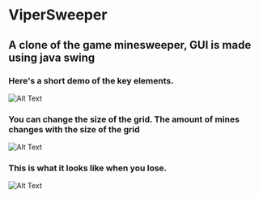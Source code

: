 # ViperSweeper
## A clone of the game minesweeper, GUI is made using java swing
### Here's a short demo of the key elements.
![Alt Text](https://media.giphy.com/media/kgTdIa2kji52YLwWJo/giphy.gif)
### You can change the size of the grid. The amount of mines changes with the size of the grid
![Alt Text](https://media.giphy.com/media/TIP6sem2U6a3HlHeBg/giphy.gif)
### This is what it looks like when you lose.
![Alt Text](https://media.giphy.com/media/kVFHLw8llkF4fF9184/giphy.gif)
